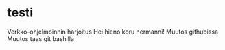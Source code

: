 # testi
Verkko-ohjelmoinnin harjoitus
Hei hieno koru hermanni!
Muutos githubissa
Muutos taas git bashilla
